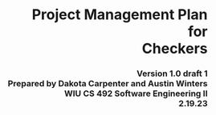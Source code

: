 # <div style="text-align: right">Project Management Plan</br>for</br>Checkers</div>

### <div style="text-align: right">Version 1.0 draft 1</br>Prepared by Dakota Carpenter and Austin Winters</br>WIU CS 492 Software Engineering II</br>2.19.23</div>

